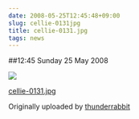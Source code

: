 ```yaml
---
date: 2008-05-25T12:45:48+09:00
slug: cellie-0131jpg
title: cellie-0131.jpg
tags: news
---
```


##12:45 Sunday 25 May 2008


[![](http://farm4.static.flickr.com/3127/2520328492_5bef71441e.jpg)](http://www.flickr.com/photos/thunderrabbit/2520328492/)
  


[cellie-0131.jpg](http://www.flickr.com/photos/thunderrabbit/2520328492/)
  

Originally uploaded by [thunderrabbit](http://www.flickr.com/people/thunderrabbit/)





  

